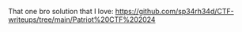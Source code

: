 That one bro solution that I love: https://github.com/sp34rh34d/CTF-writeups/tree/main/Patriot%20CTF%202024
